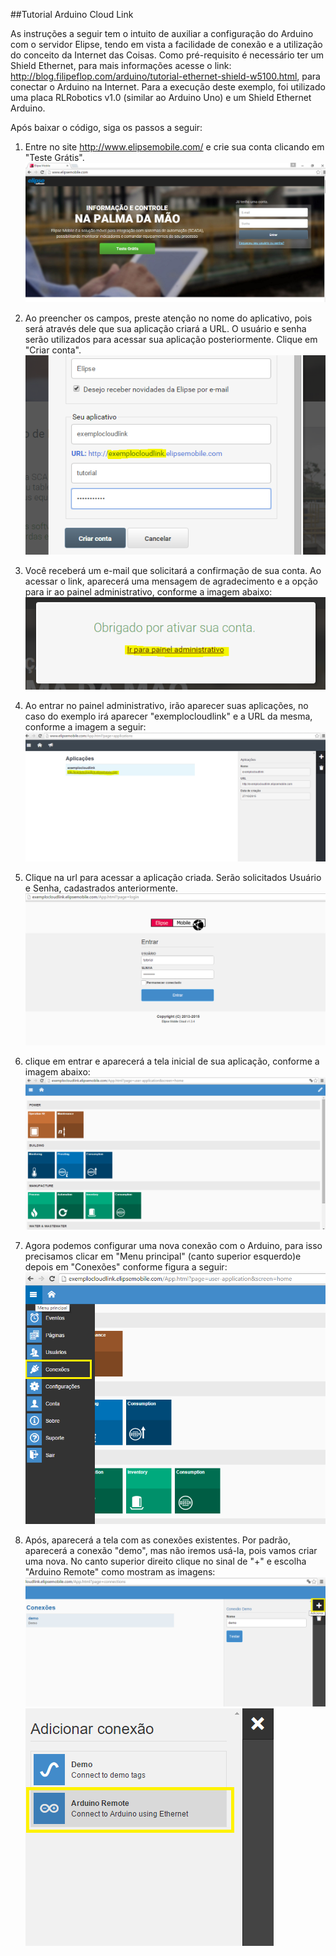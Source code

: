 ##Tutorial Arduino Cloud Link

As instruções a seguir tem o intuito de auxiliar a configuração do Arduino com o servidor Elipse, tendo em vista a facilidade de conexão e a utilização do conceito da Internet das Coisas. Como pré-requisito é necessário ter um Shield Ethernet, para mais informações acesse o link: http://blog.filipeflop.com/arduino/tutorial-ethernet-shield-w5100.html, para conectar o Arduino na Internet. Para a execução deste exemplo, foi utilizado uma placa RLRobotics v1.0 (similar ao Arduino Uno) e um Shield Ethernet Arduino.

Após baixar o código, siga os passos a seguir: 


1. Entre no site http://www.elipsemobile.com/ e crie sua conta clicando em "Teste Grátis".
  ![Tutorial Elipse Mobile](Img/screen1.PNG)

2. Ao preencher os campos, preste atenção no nome do aplicativo, pois será através dele que sua 
aplicação criará a URL. O usuário e senha serão utilizados para acessar sua aplicação posteriormente. 
Clique em "Criar conta".
  ![Tutorial Elipse Mobile](Img/screen2.PNG)

3. Você receberá um e-mail que solicitará a confirmação de sua conta. Ao acessar o link, aparecerá uma mensagem de agradecimento e a opção para ir ao painel administrativo, conforme a imagem abaixo:
  ![Tutorial Elipse Mobile](Img/screen3.PNG)

4. Ao entrar no painel administrativo, irão aparecer suas aplicações, no caso do exemplo irá aparecer "exemplocloudlink" e a URL da mesma, conforme a imagem a seguir:
  ![Tutorial Elipse Mobile](Img/screen4.PNG)

5. Clique na url para acessar a aplicação criada. Serão solicitados Usuário e Senha, cadastrados anteriormente.
  ![Tutorial Elipse Mobile](Img/screen5.PNG)

6. clique em entrar e aparecerá a tela inicial de sua aplicação, conforme a imagem abaixo:
  ![Tutorial Elipse Mobile](Img/screen6.PNG)

7. Agora podemos configurar uma nova conexão com o Arduino, para isso precisamos clicar em "Menu principal" (canto superior esquerdo)e depois em "Conexões" conforme figura a seguir:
  ![Tutorial Elipse Mobile](Img/screen7.PNG)

8. Após, aparecerá a tela com as conexões existentes. Por padrão, aparecerá a conexão "demo", mas 
não iremos usá-la, pois vamos criar uma nova. No canto superior direito clique no sinal de "+" e
escolha "Arduino Remote" como mostram as imagens:
   ![Tutorial Elipse Mobile](Img/screen81.PNG)
   ![Tutorial Elipse Mobile](Img/screen82.PNG)


